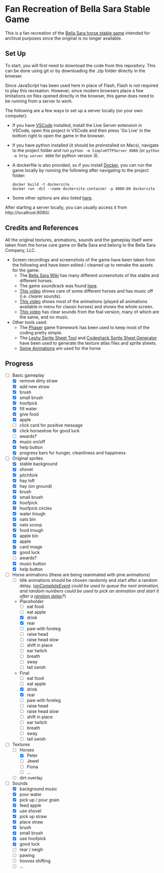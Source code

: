 # Fan Recreation of Bella Sara Stable Game

This is a fan recreation of the [Bella Sara horse stable game](https://bellasara.wiki.gg/wiki/Magical_Horses) intended for archival purposes since the original is no longer available.


## Set Up

To start, you will first need to download the code from this repository. This can be done using git or by downloading the .zip folder directly in the browser.

Since JavaScript has been used here in place of Flash, Flash is not required to play this recreation. However, since modern browsers place a few limitations on files opened directly in the browser, this game does need to be running from a server to work.

The following are a few ways to set up a server locally (on your own computer):

- If you have [VSCode](https://code.visualstudio.com/) installed, install the Live Server extension in VSCode, open this project in VSCode and then press 'Go Live' in the bottom right to open the game in the browser.

- If you have python installed (it should be preinstalled on Macs), navigate to the project folder and run `python -m SimpleHTTPServer 8080` (or `python -m http.server 8080`	for python version 3).

- A dockerfile is also provided, so if you install [Docker](https://www.docker.com/get-started/), you can run the game locally by running the following after navigating to the project folder:
  ```
  docker build -t dockersite .
  docker run -dit --name dockersite-container -p 8080:80 dockersite
  ```

- Some other options are also listed [here](https://blog.ourcade.co/posts/2020/5-local-web-server-get-started-phaser-3/).


After starting a server locally, you can usually access it from http://localhost:8080/.



## Credits and References

All the original textures, animations, sounds and the gameplay itself were taken from the horse care game on Bella Sara and belong to the Bella Sara Company, LLC.

- Screen recordings and screenshots of the game have been taken from the following and have been edited / cleaned up to remake the assets for the game:
  - The [Bella Sara Wiki](https://bellasara.wiki.gg/wiki/Bella_Sara_Wiki) has many  different screenshots of the stable and different horses.
  - The game soundtrack was found [here](https://www.youtube.com/watch?v=KwJBx4gI1uw&list=PLE_maQWjY0W55azSzRqAEwgmo-8Nl2jfn&index=9).
  - [This video](https://www.youtube.com/watch?v=uaQ2FjKgHKQ&t=627s) shows care of some different horses and has music off (i.e. clearer sounds).
  - [This video](https://www.youtube.com/watch?v=DVlLQOMo2Ow) shows most of the animations (played all animations available in menu for classic horses) and shows the whole screen.
  - [This video](https://www.youtube.com/watch?v=nw-J5skHzrE) has clear sounds from the foal version, many of which are the same, and no music.
- Other tools used:
  - The [Phaser](https://phaser.io/) game framework has been used to keep most of the coding pretty simple.
  - The [Leshy Sprite Sheet Tool](https://www.leshylabs.com/apps/sstool/) and [Codeshack Sprite Sheet Generator](https://codeshack.io/images-sprite-sheet-generator/) have been used to generate the texture atlas files and sprite sheets.
  - [Spine Animations](https://blog.ourcade.co/posts/2020/phaser-3-parcel-typescript-spine/) are used for the horse

## Progress
- [ ] Basic gameplay
  - [x] remove dirty straw
  - [x] add new straw
  - [x] brush
  - [x] small brush
  - [x] hoofpick
  - [x] fill water
  - [x] give food
  - [x] apple
  - [ ] click card for positive message
  - [x] click horseshoe for good luck
  - [ ] awards?
  - [x] music on/off
  - [x] help button
  - [x] progress bars for hunger, cleanliness and happiness
- [ ] Original sprites
  - [x] stable background
  - [x] shovel
  - [x] pitchfork
  - [x] hay loft
  - [x] hay (on ground)
  - [x] brush
  - [x] small brush
  - [x] hoofpick
  - [x] hoofpick circles
  - [x] water trough
  - [x] oats bin
  - [x] oats scoop
  - [x] food trough
  - [x] apple bin
  - [x] apple
  - [x] card image
  - [x] good luck
  - [ ] awards?
  - [x] music button
  - [x] help button
- [ ] Horse animations (these are being reanimated with pine animations)
  - [ ] Idle animations should be chosen randomly and start after a random delay. (*[onCompleteEvent](https://labs.phaser.io/view.html?src=src\animation\on%20complete%20event.js) could be used to queue the next animation, and random numbers could be used to pick an animation and start it after a [random delay](https://labs.phaser.io/view.html?src=src\animation\random%20delay.js)?*)
  - Placeholder
    - [ ] eat food
    - [ ] eat apple
    - [x] drink
    - [x] rear
    - [ ] paw with foreleg
    - [ ] raise head
    - [ ] raise head slow
    - [ ] shift in place
    - [ ] ear twitch
    - [ ] breath
    - [ ] sway
    - [ ] tail swish
  - Final
    - [ ] eat food
    - [ ] eat apple
    - [x] drink
    - [x] rear
    - [ ] paw with foreleg
    - [ ] raise head
    - [ ] raise head slow
    - [ ] shift in place
    - [ ] ear twitch
    - [ ] breath
    - [ ] sway
    - [ ] tail swish
- [ ] Textures
  - [ ] Horses
    - [x] Peter
    - [ ] Jewel
    - [ ] Fiona
    - [ ] ...
  - [ ] dirt overlay
- [ ] Sounds
  - [x] background music
  - [x] pour water
  - [x] pick up / pour grain
  - [x] feed apple
  - [x] use shovel
  - [x] pick up straw
  - [x] place straw
  - [x] brush
  - [x] small brush
  - [x] use hoofpick
  - [x] good luck
  - [ ] rear / neigh
  - [ ] pawing
  - [ ] hooves shifting
  - [ ] ...